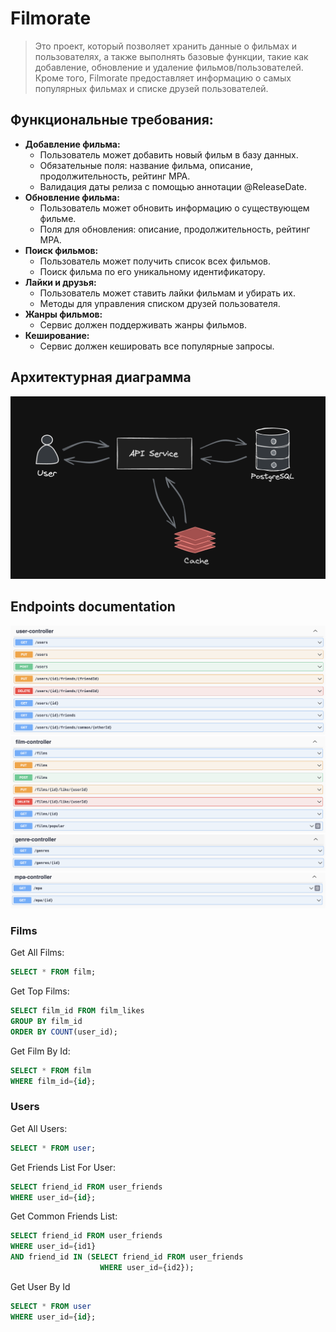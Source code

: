 # Filmorate
> Это проект, который позволяет хранить данные о фильмах и пользователях, а также выполнять базовые функции, такие как добавление, обновление и удаление фильмов/пользователей. Кроме того, Filmorate предоставляет информацию о самых популярных фильмах и списке друзей пользователей.

## Функциональные требования:
- **Добавление фильма:** 
    -  Пользователь может добавить новый фильм в базу данных.
    -  Обязательные поля: название фильма, описание, продолжительность, рейтинг MPA.
    -  Валидация даты релиза с помощью аннотации @ReleaseDate.
- **Обновление фильма:**
    - Пользователь может обновить информацию о существующем фильме.
    - Поля для обновления: описание, продолжительность, рейтинг MPA.
- **Поиск фильмов:**
    - Пользователь может получить список всех фильмов.
    - Поиск фильма по его уникальному идентификатору.
- **Лайки и друзья:**
  - Пользователь может ставить лайки фильмам и убирать их.
  - Методы для управления списком друзей пользователя.
- **Жанры фильмов:**
  - Сервис должен поддерживать жанры фильмов.
- **Кеширование:**
  - Сервис должен кешировать все популярные запросы.
 
## Архитектурная диаграмма
![](images/diagram.png)

## Endpoints documentation
![](images/users-contoller.png)
![](images/films-controller.png)
![](images/genre-controller.png)
![](images/mpa-controller.png)

### Films

Get All Films:  
```sql 
SELECT * FROM film;
```
Get Top Films:  
```sql
SELECT film_id FROM film_likes  
GROUP BY film_id  
ORDER BY COUNT(user_id);
```

Get Film By Id:  
```sql
SELECT * FROM film  
WHERE film_id={id};
```

### Users

Get All Users:
```sql
SELECT * FROM user;
```

Get Friends List For User:  
```sql
SELECT friend_id FROM user_friends  
WHERE user_id={id};
```

Get Common Friends List:
```sql
SELECT friend_id FROM user_friends  
WHERE user_id={id1}  
AND friend_id IN (SELECT friend_id FROM user_friends
                    WHERE user_id={id2});
```

Get User By Id
```sql
SELECT * FROM user  
WHERE user_id={id};
```
